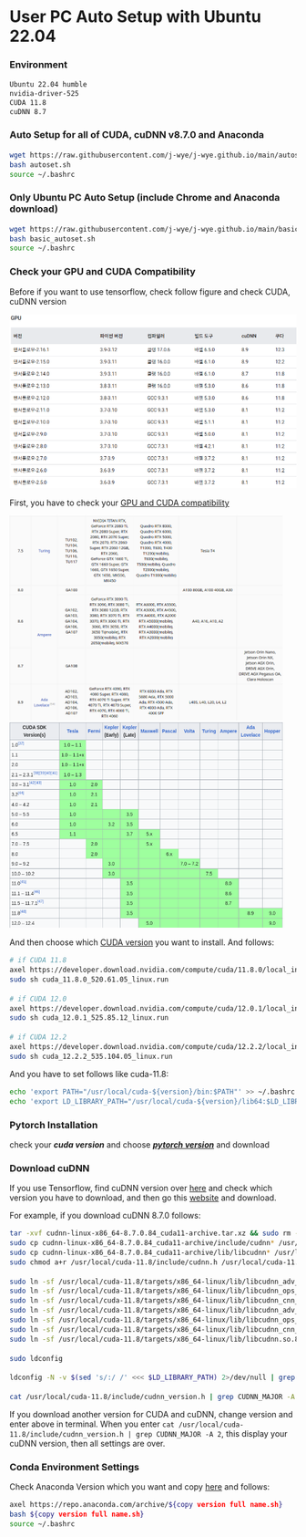# User PC Auto Setup with Ubuntu 22.04
### Environment
```
Ubuntu 22.04 humble
nvidia-driver-525
CUDA 11.8
cuDNN 8.7
```

### Auto Setup for all of CUDA, cuDNN v8.7.0 and Anaconda
```bash
wget https://raw.githubusercontent.com/j-wye/j-wye.github.io/main/autoset.sh
bash autoset.sh
source ~/.bashrc
```

### Only Ubuntu PC Auto Setup (include Chrome and Anaconda download)
```bash
wget https://raw.githubusercontent.com/j-wye/j-wye.github.io/main/basic_autoset.sh
bash basic_autoset.sh
source ~/.bashrc
```

### Check your GPU and CUDA Compatibility
Before if you want to use tensorflow, check follow figure and check CUDA, cuDNN version

<img src="./config/tensorflow_compatibility.png">

First, you have to check your [GPU and CUDA compatibility](https://www.wikiwand.com/en/CUDA#GPUs_supported)

<img src="./config/gpu_compatibility.png" width="480" height="360"><img src="./config/cuda_compatibility.png" width="480" height="360">

And then choose which [CUDA version](https://developer.nvidia.com/cuda-toolkit-archive) you want to install. And follows:
```bash
# if CUDA 11.8
axel https://developer.download.nvidia.com/compute/cuda/11.8.0/local_installers/cuda_11.8.0_520.61.05_linux.run
sudo sh cuda_11.8.0_520.61.05_linux.run

# if CUDA 12.0
axel https://developer.download.nvidia.com/compute/cuda/12.0.1/local_installers/cuda_12.0.1_525.85.12_linux.run
sudo sh cuda_12.0.1_525.85.12_linux.run

# if CUDA 12.2
axel https://developer.download.nvidia.com/compute/cuda/12.2.2/local_installers/cuda_12.2.2_535.104.05_linux.run
sudo sh cuda_12.2.2_535.104.05_linux.run
```

And you have to set follows like cuda-11.8:
```bash
echo 'export PATH="/usr/local/cuda-${version}/bin:$PATH"' >> ~/.bashrc
echo 'export LD_LIBRARY_PATH="/usr/local/cuda-${version}/lib64:$LD_LIBRARY_PATH"' >> ~/.bashrc
```

### Pytorch Installation
check your ***cuda version*** and choose [***pytorch version***](https://pytorch.org/get-started/previous-versions/) and download

### Download cuDNN
If you use Tensorflow, find cuDNN version over [here](./settings.md/#check-your-gpu-and-cuda-compatibility) and check which version you have to download, and then go this [website](https://developer.nvidia.com/rdp/cudnn-archive) and download.

For example, if you download cuDNN 8.7.0 follows:
```bash
tar -xvf cudnn-linux-x86_64-8.7.0.84_cuda11-archive.tar.xz && sudo rm -rf cudnn-linux-x86_64-8.7.0.84_cuda11-archive.tar.xz
sudo cp cudnn-linux-x86_64-8.7.0.84_cuda11-archive/include/cudnn* /usr/local/cuda-11.8/include
sudo cp cudnn-linux-x86_64-8.7.0.84_cuda11-archive/lib/libcudnn* /usr/local/cuda-11.8/lib64
sudo chmod a+r /usr/local/cuda-11.8/include/cudnn.h /usr/local/cuda-11.8/lib64/libcudnn*

sudo ln -sf /usr/local/cuda-11.8/targets/x86_64-linux/lib/libcudnn_adv_train.so.8.7.0 /usr/local/cuda-11.8/targets/x86_64-linux/lib/libcudnn_adv_train.so.8
sudo ln -sf /usr/local/cuda-11.8/targets/x86_64-linux/lib/libcudnn_ops_infer.so.8.7.0 /usr/local/cuda-11.8/targets/x86_64-linux/lib/libcudnn_ops_infer.so.8
sudo ln -sf /usr/local/cuda-11.8/targets/x86_64-linux/lib/libcudnn_cnn_train.so.8.7.0 /usr/local/cuda-11.8/targets/x86_64-linux/lib/libcudnn_cnn_train.so.8
sudo ln -sf /usr/local/cuda-11.8/targets/x86_64-linux/lib/libcudnn_adv_infer.so.8.7.0 /usr/local/cuda-11.8/targets/x86_64-linux/lib/libcudnn_adv_infer.so.8
sudo ln -sf /usr/local/cuda-11.8/targets/x86_64-linux/lib/libcudnn_ops_train.so.8.7.0 /usr/local/cuda-11.8/targets/x86_64-linux/lib/libcudnn_ops_train.so.8
sudo ln -sf /usr/local/cuda-11.8/targets/x86_64-linux/lib/libcudnn_cnn_infer.so.8.7.0 /usr/local/cuda-11.8/targets/x86_64-linux/lib/libcudnn_cnn_infer.so.8
sudo ln -sf /usr/local/cuda-11.8/targets/x86_64-linux/lib/libcudnn.so.8.7.0 /usr/local/cuda-11.8/targets/x86_64-linux/lib/libcudnn.so.8

sudo ldconfig

ldconfig -N -v $(sed 's/:/ /' <<< $LD_LIBRARY_PATH) 2>/dev/null | grep libcudnn

cat /usr/local/cuda-11.8/include/cudnn_version.h | grep CUDNN_MAJOR -A 2
```
If you download another version for CUDA and cuDNN, change version and enter above in terminal. When you enter 
`cat /usr/local/cuda-11.8/include/cudnn_version.h | grep CUDNN_MAJOR -A 2`, this display your cuDNN version, then all settings are over.

### Conda Environment Settings
Check Anaconda Version which you want and copy [here](https://repo.anaconda.com/archive/) and follows:
```bash
axel https://repo.anaconda.com/archive/${copy version full name.sh}
bash ${copy version full name.sh}
source ~/.bashrc
```